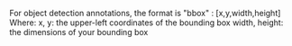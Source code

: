For object detection annotations, the format is "bbox" : [x,y,width,height]
Where:
x, y: the upper-left coordinates of the bounding box
width, height: the dimensions of your bounding box
